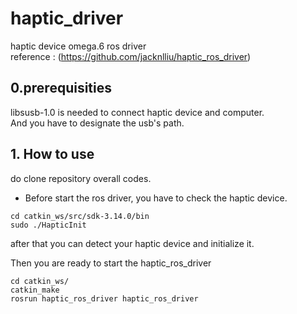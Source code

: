 # haptic_driver
haptic device omega.6 ros driver           
reference : (https://github.com/jacknlliu/haptic_ros_driver) 

## 0.prerequisities
libsusb-1.0 is needed to connect haptic device and computer.           
And you have to designate the usb's path.

## 1. How to use
do clone repository overall codes.

* Before start the ros driver, you have to check the haptic device. 

```linux
cd catkin_ws/src/sdk-3.14.0/bin
sudo ./HapticInit
```

after that you can detect your haptic device and initialize it.

Then you are ready to start the haptic_ros_driver

```linux
cd catkin_ws/
catkin_make
rosrun haptic_ros_driver haptic_ros_driver
```
